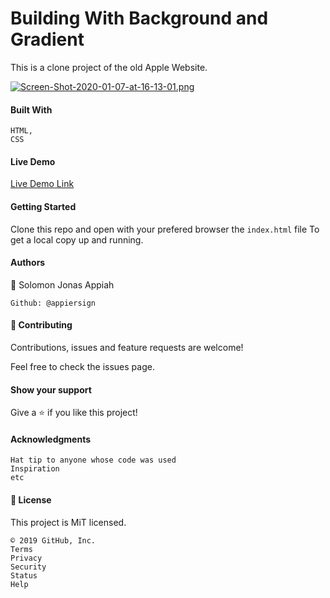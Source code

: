 # Building With Background and Gradient

This is a clone project of the old Apple Website.
 
[![Screen-Shot-2020-01-07-at-16-13-01.png](https://i.postimg.cc/bw3W9Fnx/Screen-Shot-2020-01-07-at-16-13-01.png)](https://postimg.cc/Hr86pzBn)

#### Built With

    HTML,
    CSS

#### Live Demo

[Live Demo Link](https://raw.githack.com/appiersign/Building-with-Backgrounds-and-Gradients/feature/html-semantics/index.html)

#### Getting Started

Clone this repo and open with your prefered browser the ``index.html`` file To get a local copy up and running.

#### Authors

👤 Solomon Jonas Appiah

    Github: @appiersign

#### 🤝 Contributing

Contributions, issues and feature requests are welcome!

Feel free to check the issues page.

#### Show your support

Give a ⭐️ if you like this project!

#### Acknowledgments

    Hat tip to anyone whose code was used
    Inspiration
    etc

#### 📝 License

This project is MiT licensed.

    © 2019 GitHub, Inc.
    Terms
    Privacy
    Security
    Status
    Help
